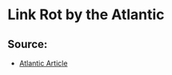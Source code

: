 # Link Rot by the Atlantic

## Source:
- [Atlantic Article](https://www.theatlantic.com/technology/archive/2021/06/the-internet-is-a-collective-hallucination/619320/)